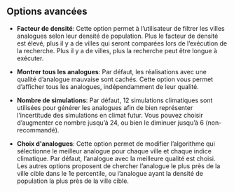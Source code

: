## Options avancées

- __Facteur de densité__: Cette option permet à l’utilisateur de filtrer les villes analogues selon leur densité de population. Plus le facteur de densité est élevé, plus il y a de villes qui seront comparées lors de l’exécution de la recherche. Plus il y a de villes, plus la recherche peut être longue à exécuter.  

- __Montrer tous les analogues__: Par défaut, les réalisations avec une qualité d’analogue mauvaise sont cachés. Cette option vous permet d’afficher tous les analogues, indépendamment de leur qualité.

- __Nombre de simulations__: Par défaut, 12 simulations climatiques sont utilisées pour générer les analogues afin de bien représenter l’incertitude des simulations en climat futur. Vous pouvez choisir d’augmenter ce nombre jusqu’à 24, ou bien le diminuer jusqu’à 6 (non-recommandé).

- __Choix d'analogues__: Cette option permet de modifier l’algorithme qui sélectionne le meilleur analogue pour chaque ville et chaque indice climatique. Par défaut, l’analogue avec la meilleure qualité est choisi. Les autres options proposent de chercher l’analogue le plus près de la ville cible dans le 1e percentile, ou l’analogue ayant la densité de population la plus près de la ville cible.
